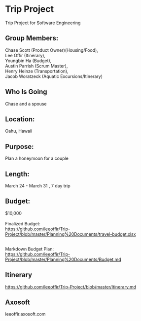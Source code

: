 # Trip Project
Trip Project for Software Engineering

## Group Members: 
Chase Scott (Product Owner)(Housing/Food), </br>
Lee Offir (Itinerary), </br>
Youngbin Ha (Budget), </br>
Austin Parrish (Scrum Master), </br>
Henry Heinze (Transportation), </br>
Jacob Woratzeck (Aquatic Excursions/Itinerary) </br>

## Who Is Going
Chase and a spouse

## Location: 
Oahu, Hawaii </br>
## Purpose: 
Plan a honeymoon for a couple </br>
## Length: 
March 24 - March 31 , 7 day trip </br>

## Budget: 
$10,000</br></br>
Finalized Budget: </br>
https://github.com/leeoffir/Trip-Project/blob/master/Planning%20Documents/travel-budget.xlsx</br></br>

Markdown Budget Plan:</br>
https://github.com/leeoffir/Trip-Project/blob/master/Planning%20Documents/Budget.md

## Itinerary
https://github.com/leeoffir/Trip-Project/blob/master/Itinerary.md

## Axosoft
leeoffir.axosoft.com
